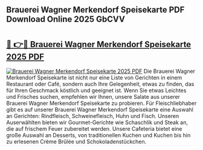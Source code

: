 ## Brauerei Wagner Merkendorf Speisekarte PDF Download Online 2025 GbCVV

# <h2><a href="http://gc5y62.nevu.top/?p=Brauerei+Wagner+Merkendorf+Speisekarte">🔗 👉🔴 Brauerei Wagner Merkendorf Speisekarte 2025 PDF</a></h2>

[![Brauerei Wagner Merkendorf Speisekarte 2025 PDF](https://i.imgur.com/dBaPXMq.png)](http://gc5y62.nevu.top/?p=Brauerei+Wagner+Merkendorf+Speisekarte)
Die Brauerei Wagner Merkendorf Speisekarte ist nicht nur eine Liste von Gerichten in einem Restaurant oder Café, sondern auch Ihre Gelegenheit, etwas zu finden, das für Ihren Geschmack köstlich und geeignet ist. Wenn Sie etwas Leichtes und Frisches suchen, empfehlen wir Ihnen, unsere Salate aus unserer Brauerei Wagner Merkendorf Speisekarte zu probieren. Für Fleischliebhaber gibt es auf unserer Brauerei Wagner Merkendorf Speisekarte eine Auswahl an Gerichten: Rindfleisch, Schweinefleisch, Huhn und Fisch. Unseren Auserwählten bieten wir Gourmet-Gerichte wie Schaschlik und Steak an, die auf frischem Feuer zubereitet werden. Unsere Cafeteria bietet eine große Auswahl an Desserts, von traditionellen Kuchen und Kuchen bis hin zu erlesenen Crème Brûlée und Schokoladenstückchen.
